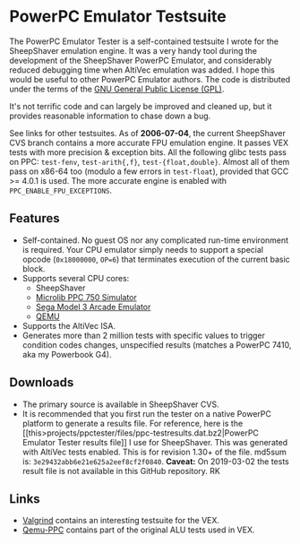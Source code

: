 # PowerPC Emulator Testsuite

The PowerPC Emulator Tester is a self-contained testsuite I wrote for the SheepShaver emulation engine. It was a very handy tool during the development of the SheepShaver PowerPC Emulator, and considerably reduced debugging time when AltiVec emulation was added. I hope this would be useful to other PowerPC Emulator authors. The code is distributed under the terms of the [GNU General Public License (GPL)](https://www.gnu.org/copyleft/gpl.html).

It's not terrific code and can largely be improved and cleaned up, but it provides reasonable information to chase down a bug.

See links for other testsuites. As of **2006-07-04**, the current SheepShaver CVS branch contains a more accurate FPU emulation engine. It passes VEX tests with more precision & exception bits. All the following glibc tests pass on PPC: `test-fenv`, `test-arith{,f}`, `test-{float,double}`. Almost all of them pass on x86-64 too (modulo a few errors in `test-float`), provided that GCC >= 4.0.1 is used. The more accurate engine is enabled with `PPC_ENABLE_FPU_EXCEPTIONS`.

## Features

- Self-contained. No guest OS nor any complicated run-time environment is required. Your CPU emulator simply needs to support a special opcode (`0x18000000`, `OP=6`) that terminates execution of the current basic block.
- Supports several CPU cores:
  - SheepShaver
  - [Microlib PPC 750 Simulator](https://web.archive.org/web/20070626045323/http://microlib.org/projects/ppc750sim/)
  - [Sega Model 3 Arcade Emulator](https://web.archive.org/web/20081007020217/http://model3emu.sourceforge.net/)
  - [QEMU](https://www.qemu.org/)
- Supports the AltiVec ISA.
- Generates more than 2 million tests with specific values to trigger condition codes changes, unspecified results (matches a PowerPC 7410, aka my Powerbook G4).

## Downloads

- The primary source is available in SheepShaver CVS.
- It is recommended that you first run the tester on a native PowerPC platform to generate a results file. For reference, here is the [[this>projects/ppctester/files/ppc-testresults.dat.bz2|PowerPC Emulator Tester results file]] I use for SheepShaver. This was generated with AltiVec tests enabled. This is for revision 1.30+ of the file. md5sum is: `3e29432abb6e21e625a2eef8cf2f0840`. **Caveat:** On 2019-03-02 the tests result file is not available in this GitHub repository. RK

## Links

- [Valgrind](http://www.valgrind.org/) contains an interesting testsuite for the VEX.
- [Qemu-PPC](https://web.archive.org/web/20080212093125/http://perso.magic.fr/l_indien/qemu-ppc/) contains part of the original ALU tests used in VEX.
